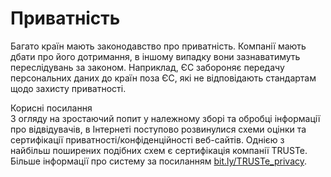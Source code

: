 # Приватність

Багато країн мають законодавство про приватність. Компанії мають дбати про його дотримання, в іншому випадку вони зазнаватимуть переслідувань за законом. Наприклад, ЄС забороняє передачу персональних даних до країн поза ЄС, які не відповідають стандартам щодо захисту приватності. 

<div class="space">
<div class="eoz-wrap">
<span class="eoz">Корисні посилання</span>
<div class="eoz-text">
З огляду на зростаючий попит у належному зборі та обробці інформації про відвідувачів, в Інтернеті поступово розвинулися схеми оцінки та сертифікації приватності/конфіденційності веб-сайтів. Однією з найбільш поширених подібних схем є сертифікація компанії TRUSTe. Більше інформації про систему за посиланням <a href="bit.ly/TRUSTe_privacy">bit.ly/TRUSTe_privacy</a>.
</div>
</div>
</div>